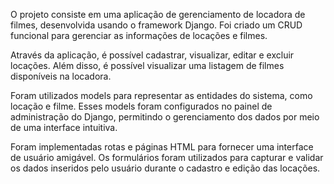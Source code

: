 O projeto consiste em uma aplicação de gerenciamento de locadora de filmes, desenvolvida usando o framework Django. Foi criado um CRUD funcional para gerenciar as informações de locações e filmes.

Através da aplicação, é possível cadastrar, visualizar, editar e excluir locações. Além disso, é possível visualizar uma listagem de filmes disponíveis na locadora.

Foram utilizados models para representar as entidades do sistema, como locação e filme. Esses models foram configurados no painel de administração do Django, permitindo o gerenciamento dos dados por meio de uma interface intuitiva.

Foram implementadas rotas e páginas HTML para fornecer uma interface de usuário amigável. Os formulários foram utilizados para capturar e validar os dados inseridos pelo usuário durante o cadastro e edição das locações.
